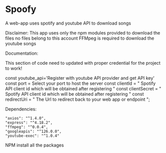 # Spoofy
A web-app uses spotify and youtube API to download songs

Disclaimer: This app uses only the npm modules provided to download the files no files belong to this account
FFMpeg is required to download the youtube songs

Documentation:

This section of code need to updated with proper credential for the project to work!

const youtube_api='Register with youtube API provider and get API key'
const port = Select your port to host the server 
const clientId = " Spotify API client id which will be obtained after registering "
const clientSecret = " Spotify API client id which will be obtained after registering "
const redirectUri = " The Url to redirect back to your web app or endpoint ";

Dependencies:

    "axios": "^1.4.0",
    "express": "^4.18.2",
    "ffmpeg": "^0.0.4",
    "googleapis": "^126.0.0",
    "youtube-exec": "^1.0.4"

NPM install all the packages








